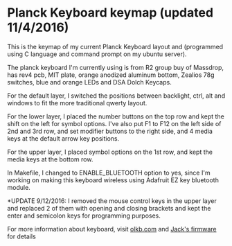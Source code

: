 # Planck Keyboard keymap (updated 11/4/2016)

This is the keymap of my current Planck Keyboard layout and (programmed using C language and command prompt on my ubuntu server).

The planck keyboard I'm currently using is from R2 group buy of Massdrop, has rev4 pcb, MIT plate, orange anodized aluminum bottom, Zealios 78g switches, blue and orange LEDs and DSA Dolch Keycaps. 

For the default layer, I switched the positions between backlight, ctrl, alt and windows to fit the more traditional qwerty layout.

For the lower layer, I placed the number buttons on the top row and kept the shift on the left for symbol options. I've also put F1 to F12 on the left side of 2nd and 3rd row, and set modifier buttons to the right side, and 4 media keys at the default arrow key positions.

For the upper layer, I placed symbol options on the 1st row, and kept the media keys at the bottom row.

In Makefile, I changed to ENABLE_BLUETOOTH option to yes, since I'm working on making this keyboard wireless using Adafruit EZ key bluetooth module. 

*UPDATE 9/12/2016: I removed the mouse control keys in the upper layer and replaced 2 of them with opening and closing brackets and kept the enter and semicolon keys for programming purposes.

For more information about keyboard, visit <a href="http://olkb.com/">olkb.com</a> and <a href="https://github.com/jackhumbert/qmk_firmware">Jack's firmware</a> for details
